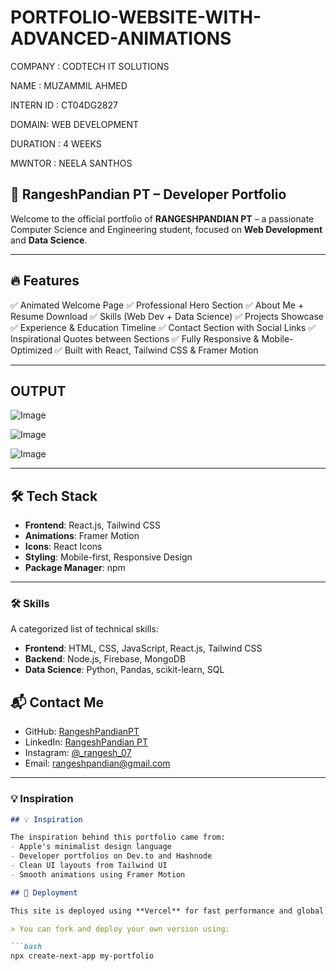 # PORTFOLIO-WEBSITE-WITH-ADVANCED-ANIMATIONS

COMPANY : CODTECH IT SOLUTIONS

NAME : MUZAMMIL AHMED 

INTERN ID : CT04DG2827

DOMAIN: WEB DEVELOPMENT 

DURATION : 4 WEEKS 

MWNTOR : NEELA SANTHOS 

## 📁 RangeshPandian PT – Developer Portfolio

Welcome to the official portfolio of **RANGESHPANDIAN PT** – a passionate Computer Science and Engineering student, focused on **Web Development** and **Data Science**.

---

## 🔥 Features

✅ Animated Welcome Page
✅ Professional Hero Section
✅ About Me + Resume Download
✅ Skills (Web Dev + Data Science)
✅ Projects Showcase
✅ Experience & Education Timeline
✅ Contact Section with Social Links
✅ Inspirational Quotes between Sections
✅ Fully Responsive & Mobile-Optimized
✅ Built with React, Tailwind CSS & Framer Motion

---

## OUTPUT

![Image](https://github.com/user-attachments/assets/3c735756-ad43-4aa9-84e9-7fe3da83c42c)

![Image](https://github.com/user-attachments/assets/f9158c9d-f218-44e2-9a2c-267dad7a9897)

![Image](https://github.com/user-attachments/assets/fcbe84e0-8ecf-4886-925f-cbe6bdc267d1)

---

## 🛠 Tech Stack

* **Frontend**: React.js, Tailwind CSS
* **Animations**: Framer Motion
* **Icons**: React Icons
* **Styling**: Mobile-first, Responsive Design
* **Package Manager**: npm

---

### 🛠️ Skills
A categorized list of technical skills:
- **Frontend**: HTML, CSS, JavaScript, React.js, Tailwind CSS
- **Backend**: Node.js, Firebase, MongoDB
- **Data Science**: Python, Pandas, scikit-learn, SQL

## 📬 Contact Me

* GitHub: [RangeshPandianPT](https://github.com/RangeshPandianPT)
* LinkedIn: [RangeshPandian PT](https://www.linkedin.com/in/rangeshpandian-pt-428b04325)
* Instagram: [@\_rangesh\_07](https://www.instagram.com/_rangesh_07)
* Email: [rangeshpandian@gmail.com](mailto:rangeshpandian@gmail.com)

---

### 💡 Inspiration

```markdown
## 💡 Inspiration

The inspiration behind this portfolio came from:
- Apple's minimalist design language
- Developer portfolios on Dev.to and Hashnode
- Clean UI layouts from Tailwind UI
- Smooth animations using Framer Motion

## 🚀 Deployment

This site is deployed using **Vercel** for fast performance and global CDN support.

> You can fork and deploy your own version using:

```bash
npx create-next-app my-portfolio
